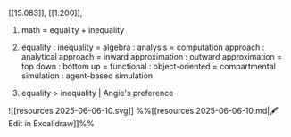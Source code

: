 [[15.083]], [[1.200]], 

1. math = equality + inequality

2. equality : inequality = algebra : analysis = computation approach : analytical approach = inward approximation : outward approximation = top down : bottom up = functional : object-oriented = compartmental simulation : agent-based simulation

3. equality > inequality | Angie's preference

![[resources 2025-06-06-10.svg]]
%%[[resources 2025-06-06-10.md|🖋 Edit in Excalidraw]]%%